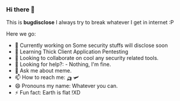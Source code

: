 ### Hi there 👋

This is **bugdisclose** I always try to break whatever I get in internet :P 

Here we go:

- 🔭 Currently working on Some security stuffs will disclose soon
- 🌱 Learning Thick Client Application Pentesting
- 👯 Looking to collaborate on cool any security related tools.
- 🤔 Looking for help?: - Nothing, I'm fine.
- 💬 Ask me about meme.
- 📫 How to reach me: 🛺 🛩
- 😄 Pronouns my name: Whatever you can.
- ⚡ Fun fact: Earth is flat !XD
